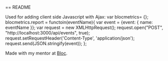 == README

Used for adding client side Javascript with Ajax:
var blocmetrics= {};
blocmetrics.report = functoin(eventName){
  var event = {event: { name: eventName }};
  var request = new XMLHttpRequest();
  request.open("POST", "http://localhost:3000/api/events", true);
  request.setRequestHeader('Content-Type', 'application/json');
  request.send(JSON.stringify(event));
};

Made with my mentor at [Bloc](http://bloc.io).

